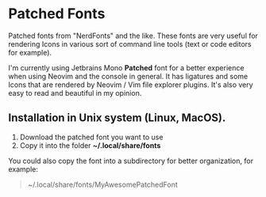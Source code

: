 # Patched Fonts

Patched fonts from "NerdFonts" and the like. These fonts are very useful for rendering Icons in various sort of command line tools (text or code editors for example). 

I'm currently using Jetbrains Mono **Patched** font for a better experience when using Neovim and the console in general. It has ligatures and some Icons that are rendered by Neovim / Vim file explorer plugins. It's also very easy to read and beautiful in my opinion.

## Installation in Unix system (Linux, MacOS).

1. Download the patched font you want to use
2. Copy it into the folder **~/.local/share/fonts**

You could also copy the font into a subdirectory for better organization, for example:

> ~/.local/share/fonts/MyAwesomePatchedFont
